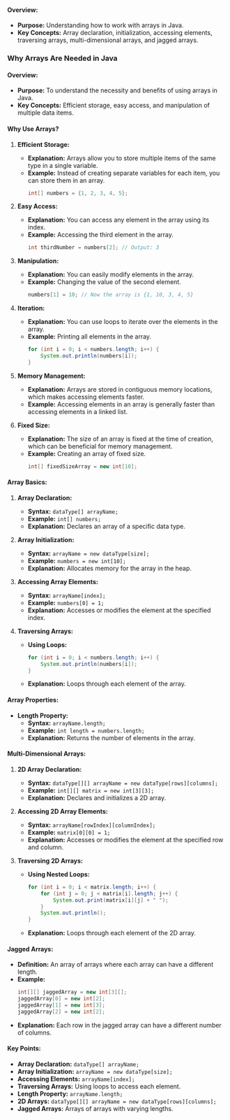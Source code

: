 

#### **Overview:**

- **Purpose:** Understanding how to work with arrays in Java.
- **Key Concepts:** Array declaration, initialization, accessing elements, traversing arrays, multi-dimensional arrays, and jagged arrays.


### **Why Arrays Are Needed in Java**

#### **Overview:**

- **Purpose:** To understand the necessity and benefits of using arrays in Java.
- **Key Concepts:** Efficient storage, easy access, and manipulation of multiple data items.

#### **Why Use Arrays?**

1. **Efficient Storage:**
   - **Explanation:** Arrays allow you to store multiple items of the same type in a single variable.
   - **Example:** Instead of creating separate variables for each item, you can store them in an array.
     ```java
     int[] numbers = {1, 2, 3, 4, 5};
     ```

2. **Easy Access:**
   - **Explanation:** You can access any element in the array using its index.
   - **Example:** Accessing the third element in the array.
     ```java
     int thirdNumber = numbers[2]; // Output: 3
     ```

3. **Manipulation:**
   - **Explanation:** You can easily modify elements in the array.
   - **Example:** Changing the value of the second element.
     ```java
     numbers[1] = 10; // Now the array is {1, 10, 3, 4, 5}
     ```

4. **Iteration:**
   - **Explanation:** You can use loops to iterate over the elements in the array.
   - **Example:** Printing all elements in the array.
     ```java
     for (int i = 0; i < numbers.length; i++) {
         System.out.println(numbers[i]);
     }
     ```

5. **Memory Management:**
   - **Explanation:** Arrays are stored in contiguous memory locations, which makes accessing elements faster.
   - **Example:** Accessing elements in an array is generally faster than accessing elements in a linked list.

6. **Fixed Size:**
   - **Explanation:** The size of an array is fixed at the time of creation, which can be beneficial for memory management.
   - **Example:** Creating an array of fixed size.
     ```java
     int[] fixedSizeArray = new int[10];
     ```


#### **Array Basics:**

1. **Array Declaration:**
   - **Syntax:** `dataType[] arrayName;`
   - **Example:** `int[] numbers;`
   - **Explanation:** Declares an array of a specific data type.

2. **Array Initialization:**
   - **Syntax:** `arrayName = new dataType[size];`
   - **Example:** `numbers = new int[10];`
   - **Explanation:** Allocates memory for the array in the heap.

3. **Accessing Array Elements:**
   - **Syntax:** `arrayName[index];`
   - **Example:** `numbers[0] = 1;`
   - **Explanation:** Accesses or modifies the element at the specified index.

4. **Traversing Arrays:**
   - **Using Loops:**
     ```java
     for (int i = 0; i < numbers.length; i++) {
         System.out.println(numbers[i]);
     }
     ```
   - **Explanation:** Loops through each element of the array.

#### **Array Properties:**

- **Length Property:**
  - **Syntax:** `arrayName.length;`
  - **Example:** `int length = numbers.length;`
  - **Explanation:** Returns the number of elements in the array.

#### **Multi-Dimensional Arrays:**

1. **2D Array Declaration:**
   - **Syntax:** `dataType[][] arrayName = new dataType[rows][columns];`
   - **Example:** `int[][] matrix = new int[3][3];`
   - **Explanation:** Declares and initializes a 2D array.

2. **Accessing 2D Array Elements:**
   - **Syntax:** `arrayName[rowIndex][columnIndex];`
   - **Example:** `matrix[0][0] = 1;`
   - **Explanation:** Accesses or modifies the element at the specified row and column.

3. **Traversing 2D Arrays:**
   - **Using Nested Loops:**
     ```java
     for (int i = 0; i < matrix.length; i++) {
         for (int j = 0; j < matrix[i].length; j++) {
             System.out.print(matrix[i][j] + " ");
         }
         System.out.println();
     }
     ```
   - **Explanation:** Loops through each element of the 2D array.

#### **Jagged Arrays:**

- **Definition:** An array of arrays where each array can have a different length.
- **Example:**
  ```java
  int[][] jaggedArray = new int[3][];
  jaggedArray[0] = new int[2];
  jaggedArray[1] = new int[3];
  jaggedArray[2] = new int[2];
  ```
- **Explanation:** Each row in the jagged array can have a different number of columns.

#### **Key Points:**

- **Array Declaration:** `dataType[] arrayName;`
- **Array Initialization:** `arrayName = new dataType[size];`
- **Accessing Elements:** `arrayName[index];`
- **Traversing Arrays:** Using loops to access each element.
- **Length Property:** `arrayName.length;`
- **2D Arrays:** `dataType[][] arrayName = new dataType[rows][columns];`
- **Jagged Arrays:** Arrays of arrays with varying lengths.


